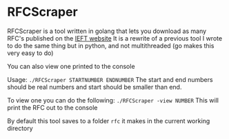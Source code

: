 # RFCScraper

RFCScraper is a tool written in golang that lets you download as many RFC's published on the <a href="https://www.ietf.org/standards/rfcs/">IEFT website</a>
It is a rewrite of a previous tool I wrote to do the same thing but in python, and not multithreaded (go makes this very easy to do)

You can also view one printed to the console

Usage: `./RFCScraper STARTNUMBER ENDNUMBER`
The start and end numbers should be real numbers and start should be smaller than end.

To view one you can do the following: `./RFCScraper -view NUMBER`
This will print the RFC out to the console

By default this tool saves to a folder `rfc` it makes in the current working directory